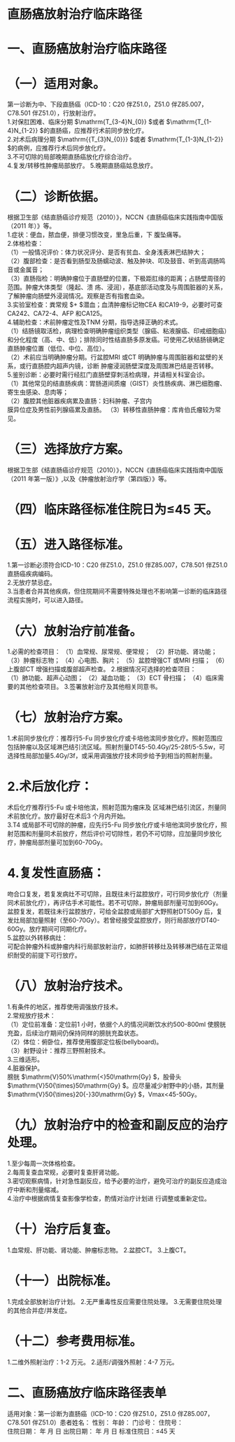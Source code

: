 # 直肠癌放射治疗临床路径  
# 一、直肠癌放射治疗临床路径  
# （一）适用对象。  
第一诊断为中、下段直肠癌（ICD-10：C20 伴Z51.0，Z51.0 伴Z85.007，C78.501 伴Z51.0），行放射治疗。  
1.对保肛困难、临床分期 $\mathrm{T_{3-4}N_{0}} $或者 $\mathrm{T_{1-4}N_{1-2}} $的直肠癌，应推荐行术前同步放化疗。  
2.对术后病理分期 $\mathrm{{T_{3}N_{0}}} $或者 $\mathrm{T_{1-3}N_{1-2}} $的病例，应推荐行术后同步放化疗。  
3.不可切除的局部晚期直肠癌放化疗综合治疗。  
4.复发/转移性肿瘤局部放疗。 5.晚期直肠癌姑息放疗。  
# （二）诊断依据。  
根据卫生部《结直肠癌诊疗规范（2010）》，NCCN《直肠癌临床实践指南中国版（2011 年）》等。  
1.症状：便血，脓血便，排便习惯改变，里急后重，下 腹坠痛等。  
2.体格检查：  
（1）一般情况评价：体力状况评分、是否有贫血、全身浅表淋巴结肿大；  
（2）腹部检查：是否看到肠型及肠蠕动波、触及肿块、叩及鼓音、听到高调肠鸣音或金属音；  
（3）直肠指检：明确肿瘤位于直肠壁的位置，下极距肛缘的距离；占肠壁周径的范围。肿瘤大体类型（隆起、溃 疡、浸润），基底部活动度及与周围脏器的关系，了解肿瘤向肠壁外浸润情况。观察是否有指套血染。  
3.实验室检查：粪常规 $+ $潜血；血清肿瘤标记物CEA 和CA19-9，必要时可查CA242、CA72-4、AFP 和CA125。  
4.辅助检查：术前肿瘤定性及TNM 分期，指导选择正确的术式。  
（1）结肠镜取活检，病理检查明确肿瘤组织类型（腺癌、粘液腺癌、印戒细胞癌）和分化程度（高、中、低）；排除同时性结直肠多原发癌。可使用乙状结肠镜确定直肠肿瘤位置（低位、中位、高位）。  
（2）术前应当明确肿瘤分期。行盆腔MRI 或CT 明确肿瘤与周围脏器和盆壁的关系，或行直肠腔内超声内镜，诊断 肿瘤浸润肠壁深度及周围淋巴结是否转移。  
5.鉴别诊断：必要时需行经肛门直肠壁穿刺活检病理，并请相关科室会诊。  
（1）其他常见的结直肠疾病：胃肠道间质瘤（GIST）炎性肠疾病、淋巴细胞瘤、寄生虫感染、息肉等；  
（2）腹腔其他脏器疾病累及直肠：妇科肿瘤、子宫内  
膜异位症及男性前列腺癌累及直肠。 （3）转移性直肠肿瘤：库肯伯氏瘤较为常见。  
# （三）选择放疗方案。  
根据卫生部《结直肠癌诊疗规范（2010）》，NCCN《直肠癌临床实践指南中国版（2011 年第一版）》,以及《肿瘤放射治疗学（第四版）》等。  
# （四）临床路径标准住院日为≤45 天。  
# （五）进入路径标准。  
1.第一诊断必须符合ICD-10：C20 伴Z51.0，Z51.0 伴Z85.007，C78.501 伴Z51.0 直肠癌疾病编码。  
2.无放疗禁忌症。  
3.当患者合并其他疾病，但住院期间不需要特殊处理也不影响第一诊断的临床路径流程实施时，可以进入路径。  
# （六）放射治疗前准备。  
1.必需的检查项目： （1）血常规、尿常规、便常规； （2）肝功能、肾功能； （3）肿瘤标志物； （4）心电图、胸片； （5）盆腔增强CT 或MRI 扫描； （6）上腹部CT 增强扫描或腹部超声检查。 2.根据情况可选择的检查项目：  
（1）肺功能、超声心动图； （2）凝血功能； （3）ECT 骨扫描； （4）临床需要的其他检查项目。 3.签署放射治疗及其他相关同意书。  
# （七）放射治疗方案。  
1.术前同步放化疗：推荐行5-Fu 同步放化疗或卡培他滨同步放化疗。照射范围应包括肿瘤以及区域淋巴结引流区域。照射剂量DT45-50.4Gy/25-28f/5-5.5w，可选择性局部加量5.4Gy/3f，或采用调强放疗技术同步给予到相当的照射剂量。  
# 2.术后放化疗：  
术后化疗推荐行5-Fu 或卡培他滨，照射范围为瘤床及 区域淋巴结引流区，剂量同术前放化疗。放疗最好在术后3 个月内开始。  
3.T4 或局部不可切除的肿瘤，应先行5-Fu 同步放化疗或卡培他滨同步放化疗，照射范围和剂量同术前放疗，然后评价可切除性，若仍不可切除，应加量同步放化疗，肿瘤局部剂量可加到60-70Gy。  
# 4.复发性直肠癌：  
吻合口复发，若复发病灶不可切除，且既往未行盆腔放疗，可行同步放化疗（剂量同术前放化疗），再评估手术可能性。若不可切除，肿瘤局部剂量可加到60Gy。  
盆腔复发，若既往未行盆腔放疗，可给全盆腔或局部扩大野照射DT50Gy 后，复发灶局部加量照射（至60-70Gy）。若曾经接受盆腔放疗，则行局部放疗DT40-60Gy。放疗期间可同期化疗。  
5.盆腔以外转移病灶：  
可配合肿瘤外科或肿瘤内科行局部放射治疗，如肺肝转移灶及转移淋巴结在正常组织耐受的前提下可行放疗。  
# （八）放射治疗技术。  
1.有条件的地区，推荐使用调强放疗技术。  
2.常规放疗技术：  
（1）定位前准备：定位前1 小时，依据个人的情况间断饮水约500-800ml 使膀胱充盈，后续治疗期间仍保持同样的膀胱充盈状态。  
（2）体位：俯卧位，推荐使用腹部定位板(bellyboard)。  
（3）射野设计：推荐三野照射技术。  
3.三维适形。  
4.脏器保护。  
膀胱 $\mathrm{V}50\%\mathrm{<}50\mathrm{Gy} $，股骨头 $\mathrm{V}50{\times}50\mathrm{Gy} $。应尽量减少射野中的小肠，其剂量 $\mathrm{V}50{\times}20{-}30\mathrm{Gy} $，Vmax<45-50Gy。  
# （九）放射治疗中的检查和副反应的治疗处理。  
1.至少每周一次体格检查。  
2.每周复查血常规，必要时复查肝肾功能。  
3.密切观察病情，针对急性副反应，给予必要的治疗，避免可治疗的副反应造成治疗中断和剂量缩减。  
4.治疗中根据病情复查影像学检查，酌情对治疗计划进 行调整或重新定位。  
# （十）治疗后复查。  
1.血常规、肝功能、肾功能、肿瘤标志物。 2.盆腔CT。 3.上腹CT。  
# （十一）出院标准。  
1.完成全部放射治疗计划。 2.无严重毒性反应需要住院处理。 3.无需要住院处理的其他合并症/并发症。  
# （十二）参考费用标准。  
1.二维外照射治疗：1-2 万元。 2.适形/调强外照射：4-7 万元。  
# 二、直肠癌放疗临床路径表单  
适用对象：第一诊断为直肠癌（ICD-10：C20 伴Z51.0，Z51.0 伴Z85.007，C78.501 伴Z51.0）患者姓名：           性别：    年龄：    门诊号：       住院号：  
住院日期：   年  月  日 出院日期：   年  月   日  标准住院日：≤45 天  
